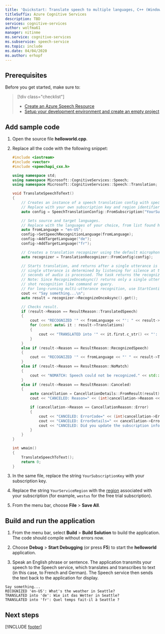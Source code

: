 ```yaml
---
title: 'Quickstart: Translate speech to multiple languages, C++ (Windows) - Speech service'
titleSuffix: Azure Cognitive Services
description: TBD
services: cognitive-services
author: wolfma61
manager: nitinme
ms.service: cognitive-services
ms.subservice: speech-service
ms.topic: include
ms.date: 04/04/2020
ms.author: erhopf
---
```


## Prerequisites

Before you get started, make sure to:

> [!div class="checklist"]
> * [Create an Azure Speech Resource](../../../../get-started.md)
> * [Setup your development environment and create an empty project](../../../../quickstarts/setup-platform.md?tabs=windows&pivots=programming-language-cpp)

## Add sample code

1. Open the source file **helloworld.cpp**.

1. Replace all the code with the following snippet:

   ```C++
   #include <iostream>
   #include <vector>
   #include <speechapi_cxx.h>

   using namespace std;
   using namespace Microsoft::CognitiveServices::Speech;
   using namespace Microsoft::CognitiveServices::Speech::Translation;

   void TranslateSpeechToText()
   {
       // Creates an instance of a speech translation config with specified subscription key and service region.
       // Replace with your own subscription key and region identifier from here: https://aka.ms/speech/sdkregion
       auto config = SpeechTranslationConfig::FromSubscription("YourSubscriptionKey", "YourServiceRegion");

       // Sets source and target languages.
       // Replace with the languages of your choice, from list found here: https://aka.ms/speech/sttt-languages
       auto fromLanguage = "en-US";
       config->SetSpeechRecognitionLanguage(fromLanguage);
       config->AddTargetLanguage("de");
       config->AddTargetLanguage("fr");

       // Creates a translation recognizer using the default microphone audio input device.
       auto recognizer = TranslationRecognizer::FromConfig(config);

       // Starts translation, and returns after a single utterance is recognized. The end of a
       // single utterance is determined by listening for silence at the end or until a maximum of 15
       // seconds of audio is processed. The task returns the recognized text as well as the translation.
       // Note: Since RecognizeOnceAsync() returns only a single utterance, it is suitable only for single
       // shot recognition like command or query.
       // For long-running multi-utterance recognition, use StartContinuousRecognitionAsync() instead.
       cout << "Say something...\n";
       auto result = recognizer->RecognizeOnceAsync().get();

       // Checks result.
       if (result->Reason == ResultReason::TranslatedSpeech)
       {
           cout << "RECOGNIZED '" << fromLanguage << "': " << result->Text << std::endl;
           for (const auto& it : result->Translations)
           {
               cout << "TRANSLATED into '" << it.first.c_str() << "': " << it.second.c_str() << std::endl;
           }
       }
       else if (result->Reason == ResultReason::RecognizedSpeech)
       {
           cout << "RECOGNIZED '" << fromLanguage << "' " << result->Text << " (text could not be translated)" << std::endl;
       }
       else if (result->Reason == ResultReason::NoMatch)
       {
           cout << "NOMATCH: Speech could not be recognized." << std::endl;
       }
       else if (result->Reason == ResultReason::Canceled)
       {
           auto cancellation = CancellationDetails::FromResult(result);
           cout << "CANCELED: Reason=" << (int)cancellation->Reason << std::endl;

           if (cancellation->Reason == CancellationReason::Error)
           {
               cout << "CANCELED: ErrorCode=" << (int)cancellation->ErrorCode << std::endl;
               cout << "CANCELED: ErrorDetails=" << cancellation->ErrorDetails << std::endl;
               cout << "CANCELED: Did you update the subscription info?" << std::endl;
           }
       }
   }

   int wmain()
   {
       TranslateSpeechToText();
       return 0;
   }
   ```

1. In the same file, replace the string `YourSubscriptionKey` with your subscription key.

1. Replace the string `YourServiceRegion` with the [region](~/articles/cognitive-services/Speech-Service/regions.md) associated with your subscription (for example, `westus` for the free trial subscription).

1. From the menu bar, choose **File** > **Save All**.

## Build and run the application

1. From the menu bar, select **Build** > **Build Solution** to build the application. The code should compile without errors now.

1. Choose **Debug** > **Start Debugging** (or press **F5**) to start the **helloworld** application.

1. Speak an English phrase or sentence. The application transmits your speech to the Speech service, which translates and transcribes to text (in this case, to French and German). The Speech service then sends the text back to the application for display.

````
Say something...
RECOGNIZED 'en-US': What's the weather in Seattle?
TRANSLATED into 'de': Wie ist das Wetter in Seattle?
TRANSLATED into 'fr': Quel temps fait-il à Seattle ?
````

## Next steps

[!INCLUDE [footer](./footer.md)]
